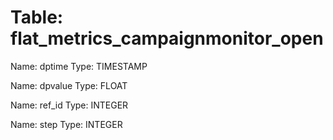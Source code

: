 Table: flat_metrics_campaignmonitor_open
========================================

Name: dptime
Type: TIMESTAMP

Name: dpvalue
Type: FLOAT

Name: ref_id
Type: INTEGER

Name: step
Type: INTEGER


